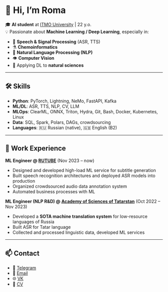 # 👋 Hi, I’m Roma

🎓 **AI student** at [ITMO University](https://ai.itmo.ru/) | 22 y.o.  
💡 Passionate about **Machine Learning / Deep Learning**, especially in:  
- 🎤 **Speech & Signal Processing** (ASR, TTS)  
- ⚗️ **Chemoinformatics**  
- 📝 **Natural Language Processing (NLP)**  
- 👁️ **Computer Vision**  
- 🔬 Applying DL to **natural sciences**

---

## 🛠️ Skills
- **Python**: PyTorch, Lightning, NeMo, FastAPI, Kafka  
- **ML/DL**: ASR, TTS, NLP, CV, LLM  
- **MLOps**: ClearML, ONNX, Triton, Hydra, Git, Bash, Docker, Kubernetes, Linux  
- **Data**: SQL, Spark, Polars, DAGs, crowdsourcing  
- **Languages**: 🇷🇺 Russian (native), 🇬🇧 English (B2)  

---

## 💼 Work Experience
**ML Engineer @ [RUTUBE](https://rutube.ru/)** (Nov 2023 – now)  
- Designed and developed high-load ML service for subtitle generation  
- Built speech recognition architectures and deployed ASR models into production  
- Organized crowdsourced audio data annotation system  
- Automated business processes with ML  

**ML Engineer (NLP R&D) @ [Academy of Sciences of Tatarstan](http://www.antat.ru/ru/)** (Oct 2022 – Nov 2023)  
- Developed a **SOTA machine translation system** for low-resource languages of Russia  
- Built ASR for Tatar language  
- Collected and processed linguistic data, developed ML services  

---

## 📫 Contact
- 💬 [Telegram](https://t.me/RomanLeo2003)  
- 📧 [Email](mailto:roman.leontev.2003@gmail.com)  
- 🌐 [VK](https://vk.com/id587219228)   
- 📄 [CV](https://drive.google.com/drive/folders/1n2HoRlO8NlasV5LUphppZQVoJwDoyGoY?usp=drive_link)
